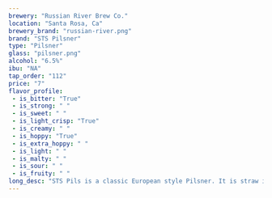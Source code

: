 ```yaml
---
brewery: "Russian River Brew Co."
location: "Santa Rosa, Ca"
brewery_brand: "russian-river.png"
brand: "STS Pilsner"
type: "Pilsner"
glass: "pilsner.png"
alcohol: "6.5%"
ibu: "NA"
tap_order: "112"
price: "7"
flavor_profile:
 - is_bitter: "True"
 - is_strong: " "
 - is_sweet: " "
 - is_light_crisp: "True"
 - is_creamy: " "
 - is_hoppy: "True"
 - is_extra_hoppy: " "
 - is_light: " "
 - is_malty: " "
 - is_sour: " "
 - is_fruity: " "
long_desc: "STS Pils is a classic European style Pilsner. It is straw in color and often times will have a slight haze due to the fact that it is unfiltered. STS Pils is a hop forward pilsner with a mild malt foundation, strong lager yeast characteristic, and a dry, bitter finish."
---
```


